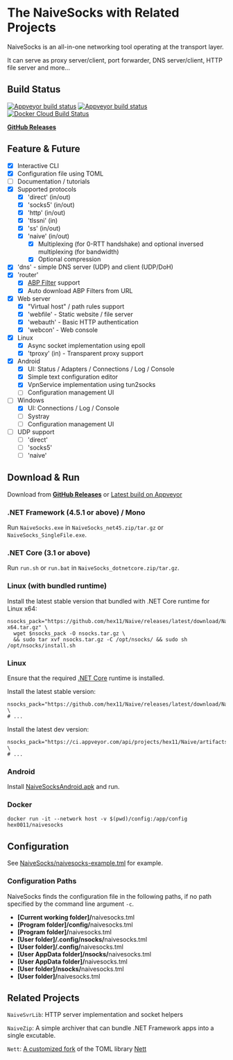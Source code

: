 # The NaiveSocks with Related Projects

NaiveSocks is an all-in-one networking tool operating at the transport layer.

It can serve as proxy server/client, port forwarder, DNS server/client, HTTP file server and more...

## Build Status

[![Appveyor build status](https://img.shields.io/appveyor/build/hex11/Naive/dev?label=dev)](https://ci.appveyor.com/project/hex11/naive)
[![Appveyor build status](https://img.shields.io/appveyor/build/hex11/Naive/master?label=master)](https://ci.appveyor.com/project/hex11/naive/branch/master)
[![Docker Cloud Build Status](https://img.shields.io/docker/cloud/build/hex0011/naivesocks)](https://hub.docker.com/r/hex0011/naivesocks)

[**GitHub Releases**](https://github.com/hex11/Naive/releases)

## Feature & Future

- [x] Interactive CLI
- [x] Configuration file using TOML
- [ ] Documentation / tutorials
- [x] Supported protocols
  - [x] 'direct' (in/out)
  - [x] 'socks5' (in/out)
  - [x] 'http' (in/out)
  - [x] 'tlssni' (in)
  - [x] 'ss' (in/out)
  - [x] 'naive' (in/out)
    - [x] Multiplexing (for 0-RTT handshake) and optional inversed multiplexing (for bandwidth)
    - [x] Optional compression
- [x] 'dns' - simple DNS server (UDP) and client (UDP/DoH)
- [x] 'router'
  - [x] [ABP Filter](https://adblockplus.org/filter-cheatsheet) support
  - [x] Auto download ABP Filters from URL
- [x] Web server
  - [x] "Virtual host" / path rules support
  - [x] 'webfile' - Static website / file server
  - [x] 'webauth' - Basic HTTP authentication
  - [x] 'webcon' - Web console
- [x] Linux
  - [x] Async socket implementation using epoll
  - [x] 'tproxy' (in) - Transparent proxy support
- [x] Android
  - [x] UI: Status / Adapters / Connections / Log / Console
  - [x] Simple text configuration editor
  - [x] VpnService implementation using tun2socks
  - [ ] Configuration management UI
- [ ] Windows
  - [x] UI: Connections / Log / Console
  - [ ] Systray
  - [ ] Configuration management UI
- [ ] UDP support
  - [ ] 'direct'
  - [ ] 'socks5'
  - [ ] 'naive'

## Download & Run

Download from
[**GitHub Releases**](https://github.com/hex11/Naive/releases)
or
[Latest build on Appveyor](https://ci.appveyor.com/project/hex11/naive/build/artifacts)

### .NET Framework (4.5.1 or above) / Mono

Run `NaiveSocks.exe` in `NaiveSocks_net45.zip/tar.gz` or `NaiveSocks_SingleFile.exe`.

### .NET Core (3.1 or above)

Run `run.sh` or `run.bat` in `NaiveSocks_dotnetcore.zip/tar.gz`.

### Linux (with bundled runtime)

Install the latest stable version that bundled with .NET Core runtime for Linux x64:
```shell
nsocks_pack="https://github.com/hex11/Naive/releases/latest/download/NaiveSocks_dotnetcore_linux-x64.tar.gz" \
  wget $nsocks_pack -O nsocks.tar.gz \
  && sudo tar xvf nsocks.tar.gz -C /opt/nsocks/ && sudo sh /opt/nsocks/install.sh
```

### Linux

Ensure that the required [.NET Core](https://dotnet.microsoft.com/download) runtime is installed.

Install the latest stable version:
```shell
nsocks_pack="https://github.com/hex11/Naive/releases/latest/download/NaiveSocks_dotnetcore.tar.gz" \
# ...
```

Install the latest dev version:
```shell
nsocks_pack="https://ci.appveyor.com/api/projects/hex11/Naive/artifacts/bin%2Fupload%2FNaiveSocks_dotnetcore.tar.gz" \
# ...
```

### Android

Install [NaiveSocksAndroid.apk](https://github.com/hex11/Naive/releases/latest/download/NaiveSocksAndroid.apk) and run.

### Docker

```
docker run -it --network host -v $(pwd)/config:/app/config hex0011/naivesocks
```

## Configuration

See [NaiveSocks/naivesocks-example.tml](NaiveSocks/naivesocks-example.tml) for example.

### Configuration Paths

NaiveSocks finds the configuration file in the following paths, if no path specified by the command line argument `-c`.

* <b>\[Current working folder\]/</b>naivesocks.tml
* <b>\[Program folder\]/config/</b>naivesocks.tml
* <b>\[Program folder\]/</b>naivesocks.tml
* <b>\[User folder\]/.config/nsocks/</b>naivesocks.tml
* <b>\[User folder\]/.config/</b>naivesocks.tml
* <b>\[User AppData folder\]/nsocks/</b>naivesocks.tml
* <b>\[User AppData folder\]/</b>naivesocks.tml
* <b>\[User folder\]/nsocks/</b>naivesocks.tml
* <b>\[User folder\]/</b>naivesocks.tml


## Related Projects

`NaiveSvrLib`: HTTP server implementation and socket helpers

`NaiveZip`: A simple archiver that can bundle .NET Framework apps into a single excutable.

`Nett`: [A customized fork](https://github.com/hex11/Nett) of the TOML library [Nett](https://github.com/paiden/Nett)

